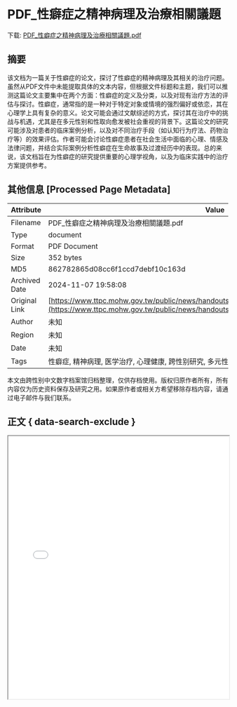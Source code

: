 # PDF_性癖症之精神病理及治療相關議題

<!-- tcd_download_link -->
下载: <a href="../PDF_性癖症之精神病理及治療相關議題.pdf" download>PDF_性癖症之精神病理及治療相關議題.pdf</a>
<!-- tcd_download_link_end -->

## 摘要

<!-- tcd_abstract -->
该文档为一篇关于性癖症的论文，探讨了性癖症的精神病理及其相关的治疗问题。虽然从PDF文件中未能提取具体的文本内容，但根据文件标题和主题，我们可以推测这篇论文主要集中在两个方面：性癖症的定义及分类，以及对现有治疗方法的评估与探讨。性癖症，通常指的是一种对于特定对象或情境的强烈偏好或依恋，其在心理学上具有复杂的意义。论文可能会通过文献综述的方式，探讨其在治疗中的挑战与机遇，尤其是在多元性别和性取向愈发被社会重视的背景下。这篇论文的研究可能涉及对患者的临床案例分析，以及对不同治疗手段（如认知行为疗法、药物治疗等）的效果评估。作者可能会讨论性癖症患者在社会生活中面临的心理、情感及法律问题，并结合实际案例分析性癖症在生命故事及过渡经历中的表现。总的来说，该文档旨在为性癖症的研究提供重要的心理学视角，以及为临床实践中的治疗方案提供参考。

<!-- tcd_abstract_end -->

## 其他信息 [Processed Page Metadata]

| Attribute       | Value                                  |
|-----------------|----------------------------------------|
| Filename        | PDF_性癖症之精神病理及治療相關議題.pdf                             |
| Type            | document                                 |
| Format          | PDF Document                               |
| Size            | 352 bytes                           |
| MD5             | 862782865d08cc6f1ccd7debf10c163d                                  |
| Archived Date   | 2024-11-07 19:58:08                             |
| Original Link   | [https://www.ttpc.mohw.gov.tw/public/news/handouts/e110eacebe64a6f7c4ec6f91cbceb026.pdf](https://www.ttpc.mohw.gov.tw/public/news/handouts/e110eacebe64a6f7c4ec6f91cbceb026.pdf)                         |
| Author          | 未知                               |
| Region          | 未知                               |
| Date            | 未知                                 |
| Tags            | 性癖症, 精神病理, 医学治疗, 心理健康, 跨性别研究, 多元性别                                 |

本文由跨性别中文数字档案馆归档整理，仅供存档使用。版权归原作者所有，所有内容仅为历史资料保存及研究之用。如果原作者或相关方希望移除存档内容，请通过电子邮件与我们联系。

## 正文 { data-search-exclude }

<!-- tcd_main_text -->
<iframe src="../PDF_性癖症之精神病理及治療相關議題.pdf" width="100%" height="600px">
    <p>无法显示PDF，请下载查看。</p>
</iframe>
<!-- tcd_main_text_end -->

